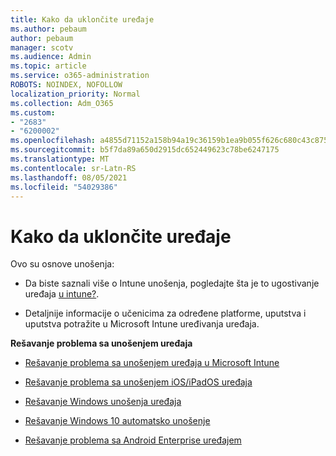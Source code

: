 ```yaml
---
title: Kako da uklončite uređaje
ms.author: pebaum
author: pebaum
manager: scotv
ms.audience: Admin
ms.topic: article
ms.service: o365-administration
ROBOTS: NOINDEX, NOFOLLOW
localization_priority: Normal
ms.collection: Adm_O365
ms.custom:
- "2683"
- "6200002"
ms.openlocfilehash: a4855d71152a158b94a19c36159b1ea9b055f626c680c43c875de1f258329c96
ms.sourcegitcommit: b5f7da89a650d2915dc652449623c78be6247175
ms.translationtype: MT
ms.contentlocale: sr-Latn-RS
ms.lasthandoff: 08/05/2021
ms.locfileid: "54029386"
---
```

# <a name="how-to-enroll-devices"></a>Kako da uklončite uređaje

Ovo su osnove unošenja:

- Da biste saznali više o Intune unošenja, pogledajte šta je to ugostivanje uređaja [u intune?](https://docs.microsoft.com/mem/intune/enrollment/device-enrollment).

- Detaljnije informacije o učenicima za određene platforme, uputstva i uputstva potražite u Microsoft Intune [](https://docs.microsoft.com/mem/intune/enrollment/) uređivanja uređaja.

**Rešavanje problema sa unošenjem uređaja**

- [Rešavanje problema sa unošenjem uređaja u Microsoft Intune](https://docs.microsoft.com/mem/intune/enrollment/troubleshoot-device-enrollment-in-intune)

- [Rešavanje problema sa unošenjem iOS/iPadOS uređaja](https://docs.microsoft.com/mem/intune/enrollment/troubleshoot-ios-enrollment-errors)

- [Rešavanje Windows unošenja uređaja](https://docs.microsoft.com/mem/intune/enrollment/troubleshoot-windows-enrollment-errors)

- [Rešavanje Windows 10 automatsko unošenje](https://docs.microsoft.com/mem/intune/enrollment/troubleshoot-windows-auto-enrollment)

- [Rešavanje problema sa Android Enterprise uređajem](https://docs.microsoft.com/mem/intune/enrollment/troubleshoot-android-enrollment)


